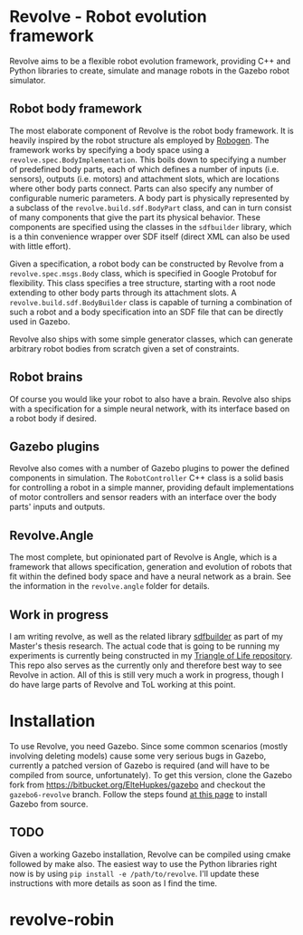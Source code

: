 # Revolve - Robot evolution framework
Revolve aims to be a flexible robot evolution framework, providing C++ and Python libraries to create,
simulate and manage robots in the Gazebo robot simulator.

## Robot body framework
The most elaborate component of Revolve is the robot body framework. It is heavily inspired by the
robot structure als employed by [Robogen](http://www.robogen.org). The framework works by specifying 
a body space using a `revolve.spec.BodyImplementation`. This boils down to specifying a number of predefined
 body parts, each of which defines a number of inputs 
(i.e. sensors), outputs (i.e. motors) and attachment slots, which are locations where other
body parts connect. Parts can also specify any number of configurable numeric parameters.
A body part is physically represented by a subclass of the `revolve.build.sdf.BodyPart` class, 
and can in turn consist of many components that give
the part its physical behavior. These components are specified using the classes in the `sdfbuilder`
library, which is a thin convenience wrapper over SDF itself (direct XML can also be used with little effort).

Given a specification, a robot body can be constructed by Revolve from a `revolve.spec.msgs.Body` class,
which is specified in Google Protobuf for flexibility. This class specifies a tree structure, starting
with a root node extending to other body parts through its attachment slots.  A `revolve.build.sdf.BodyBuilder`
class is capable of turning a combination of such a robot and a body specification into an SDF file
that can be directly used in Gazebo.

Revolve also ships with some simple generator classes, which can generate arbitrary robot bodies from scratch
given a set of constraints.

## Robot brains
Of course you would like your robot to also have a brain. Revolve also ships with a specification for a simple
neural network, with its interface based on a robot body if desired.
 
## Gazebo plugins
Revolve also comes with a number of Gazebo plugins to power the defined components in simulation. The `RobotController`
C++ class is a solid basis for controlling a robot in a simple manner, providing default implementations of
 motor controllers and sensor readers with an interface over the body parts' inputs and outputs.
 
## Revolve.Angle
The most complete, but opinionated part of Revolve is Angle, which is a framework that allows specification, generation
and evolution of robots that fit within the defined body space and have a neural network as a brain. See the information
in the `revolve.angle` folder for details.
 
## Work in progress
I am writing revolve, as well as the related library [sdfbuilder](https://github.com/ElteHupkes/sdf-builder) as part
of my Master's thesis research. The actual code that is going to be running my experiments is currently being
constructed in my [Triangle of Life repository](https://github.com/ElteHupkes/tol-revolve). This repo also serves
as the currently only and therefore best way to see Revolve in action. All of this is still very much a work in
progress, though I do have large parts of Revolve and ToL working at this point.

# Installation
To use Revolve, you need Gazebo. Since some common scenarios (mostly involving deleting models) cause
some very serious bugs in Gazebo, currently a patched version of Gazebo is required (and will have to
be compiled from source, unfortunately). To get this version, clone the Gazebo fork from 
https://bitbucket.org/ElteHupkes/gazebo and checkout the `gazebo6-revolve` branch. Follow the steps
found [at this page](http://gazebosim.org/tutorials?tut=install_from_source&ver=default&cat=install) to
install Gazebo from source.

## TODO
Given a working Gazebo installation, Revolve can be compiled using cmake followed by make also. The easiest way
to use the Python libraries right now is by using `pip install -e /path/to/revolve`. I'll update these instructions
with more details as soon as I find the time.

# revolve-robin
